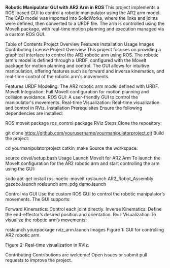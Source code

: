 **Robotic Manipulator GUI with AR2 Arm in ROS**
This project implements a ROS-based GUI to control a robotic manipulator using the AR2 arm model. The CAD model was imported into SolidWorks, where the links and joints were defined, then converted to a URDF file. The arm is controlled using the MoveIt package, with real-time motion planning and execution managed via a custom ROS GUI.

Table of Contents
Project Overview
Features
Installation
Usage
Images
Contributing
License
Project Overview
This project focuses on providing a graphical interface to control the AR2 robotic arm using ROS. The robotic arm's model is defined through a URDF, configured with the MoveIt package for motion planning and control. The GUI allows for intuitive manipulation, offering features such as forward and inverse kinematics, and real-time control of the robotic arm's movements.

Features
URDF Modeling: The AR2 robotic arm model defined with URDF.
MoveIt Integration: Full MoveIt configuration for motion planning and collision avoidance.
ROS GUI: A user-friendly GUI to control the manipulator's movements.
Real-time Visualization: Real-time visualization and control in RViz.
Installation
Prerequisites
Ensure the following dependencies are installed:

ROS
moveit package
ros_control package
RViz
Steps
Clone the repository:

git clone https://github.com/yourusername/yourmanipulatorproject.git
Build the project:

cd yourmanipulatorproject
catkin_make
Source the workspace:

source devel/setup.bash
Usage
Launch MoveIt for AR2 Arm
To launch the MoveIt configuration for the AR2 robotic arm and start controlling the arm using the GUI:

sudo apt-get install ros-noetic-moveit
roslaunch AR2_Robot_Assembly gazebo.launch 
roslaunch arm_pdg demo.launch 


Control via GUI
Use the custom ROS GUI to control the robotic manipulator’s movements. The GUI supports:

Forward Kinematics: Control each joint directly.
Inverse Kinematics: Define the end-effector’s desired position and orientation.
Rviz Visualization
To visualize the robotic arm’s movements:

roslaunch yourpackage rviz_arm.launch
Images
Figure 1: GUI for controlling AR2 robotic arm.

Figure 2: Real-time visualization in RViz.

Contributing
Contributions are welcome! Open issues or submit pull requests to improve the project.
